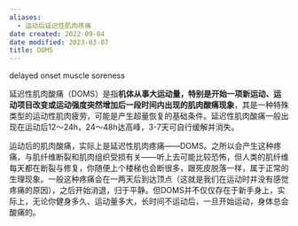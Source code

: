 ```yaml
---
aliases:
  - 运动后延迟性肌肉疼痛
date created: 2022-09-04
date modified: 2023-03-07
title: DOMS
---
```


delayed onset muscle soreness

延迟性肌肉酸痛（DOMS）是指**机体从事大运动量，特别是开始一项新运动、运动项目改变或运动强度突然增加后一段时间内出现的肌肉酸痛现象**，其是一种特殊类型的运动性肌肉疲劳，可能是产生超量恢复的基础条件。延迟性肌肉酸痛一般出现在运动后12～24h，24～48h达高峰，3-7天可自行缓解并消失。

运动后的肌肉酸痛，实际上是延迟性肌肉疼痛——DOMS。之所以会产生这种疼痛，与肌纤维断裂和肌肉组织受损有关——听上去可能比较恐怖，但人类的肌纤维每天都在断裂与修复，你随便上个楼梯也会断很多，跟死皮脱落一样，属于正常的生理现象。一般这种疼痛会在一两天后到达顶点（这就是我们在运动时并没有感觉疼痛的原因），之后开始消退，归于平静。但DOMS并不仅仅存在于新手身上，实际上，无论你健身多久、运动量多大，长时间不运动后，一旦开始运动，身体总会酸痛的。
